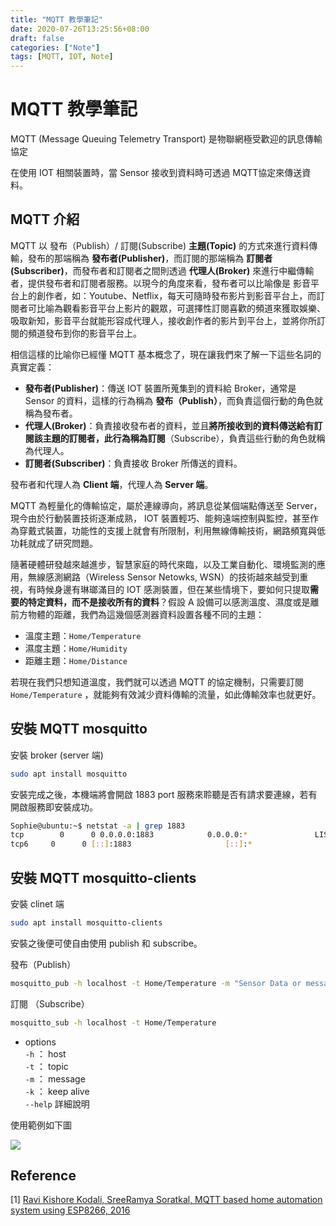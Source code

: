 ```yaml
---
title: "MQTT 教學筆記"
date: 2020-07-26T13:25:56+08:00
draft: false
categories: ["Note"]
tags: [MQTT, IOT, Note]
---
```


# MQTT 教學筆記

MQTT (Message Queuing Telemetry Transport) 是物聯網極受歡迎的訊息傳輸協定 <br>

在使用 IOT 相關裝置時，當 Sensor 接收到資料時可透過 MQTT協定來傳送資料。<br>



##  MQTT 介紹

MQTT 以 發布（Publish）/ 訂閱(Subscribe) **主題(Topic)** 的方式來進行資料傳輸，發布的那端稱為 **發布者(Publisher)**，而訂閱的那端稱為 **訂閱者(Subscriber)**，而發布者和訂閱者之間則透過 **代理人(Broker)** 來進行中繼傳輸者，提供發布者和訂閱者服務。以現今的角度來看，發布者可以比喻像是 影音平台上的創作者，如：Youtube、Netflix，每天可隨時發布影片到影音平台上，而訂閱者可比喻為觀看影音平台上影片的觀眾，可選擇性訂閱喜歡的頻道來獲取娛樂、吸取新知，影音平台就能形容成代理人，接收創作者的影片到平台上，並將你所訂閱的頻道發布到你的影音平台上。<br>

相信這樣的比喻你已經懂 MQTT 基本概念了，現在讓我們來了解一下這些名詞的真實定義：<br>

* **發布者(Publisher)**：傳送 IOT 裝置所蒐集到的資料給 Broker，通常是 Sensor 的資料，這樣的行為稱為 **發布（Publish）**，而負責這個行動的角色就稱為發布者。
* **代理人(Broker)**：負責接收發布者的資料，並且**將所接收到的資料傳送給有訂閱該主題的訂閱者，此行為稱為訂閱**（Subscribe），負責這些行動的角色就稱為代理人。
* **訂閱者(Subscriber)**：負責接收 Broker 所傳送的資料。

發布者和代理人為 **Client 端**，代理人為 **Server 端**。<br>

MQTT 為輕量化的傳輸協定，屬於連線導向，將訊息從某個端點傳送至 Server，現今由於行動裝置技術逐漸成熟， IOT 裝置輕巧、能夠遠端控制與監控，甚至作為穿戴式裝置，功能性的支援上就會有所限制，利用無線傳輸技術，網路頻寬與低功耗就成了研究問題。 <br>

隨著硬體研發越來越進步，智慧家庭的時代來臨，以及工業自動化、環境監測的應用，無線感測網路（Wireless Sensor Netowks, WSN）的技術越來越受到重視，有時候身邊有琳瑯滿目的 IOT 感測裝置，但在某些情境下，要如何只提取**需要的特定資料，而不是接收所有的資料**？假設 A 設備可以感測溫度、濕度或是離前方物體的距離，我們為這幾個感測器資料設置各種不同的主題：

* 溫度主題：`Home/Temperature`
* 濕度主題：`Home/Humidity`
* 距離主題：`Home/Distance`

若現在我們只想知道溫度，我們就可以透過 MQTT 的協定機制，只需要訂閱 `Home/Temperature` ，就能夠有效減少資料傳輸的流量，如此傳輸效率也就更好。<br>

## 安裝 MQTT mosquitto

安裝 broker (server 端)

```sh
sudo apt install mosquitto
```

安裝完成之後，本機端將會開啟 1883 port 服務來聆聽是否有請求要連線，若有開啟服務即安裝成功。<br>

```sh
Sophie@ubuntu:~$ netstat -a | grep 1883
tcp        0      0 0.0.0.0:1883            0.0.0.0:*               LISTEN     
tcp6     0      0 [::]:1883            		    [::]:*                	     LISTEN
```

## 安裝 MQTT mosquitto-clients

安裝 clinet 端

```sh
sudo apt install mosquitto-clients
```

安裝之後便可使自由使用 publish 和 subscribe。 <br>

發布（Publish）<br>

```sh
mosquitto_pub -h localhost -t Home/Temperature -m "Sensor Data or message"
```

訂閱 （Subscribe）<br>

```sh
mosquitto_sub -h localhost -t Home/Temperature
```

* options <br>
  `-h` ： host  <br>
  `-t` ： topic <br>
  `-m` ： message <br>
  `-k` ： keep alive <br>
  `--help` 詳細說明

使用範例如下圖 <br>

<img src="../../../../../img/mqtt/02.png"><br>



## Reference

[1]  [Ravi Kishore Kodali, SreeRamya Soratkal, MQTT based home automation system using ESP8266, 2016](https://ieeexplore.ieee.org/abstract/document/7906845)

